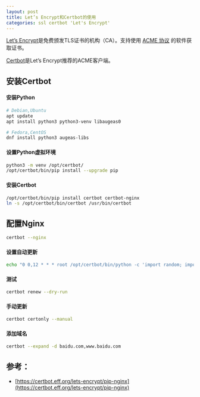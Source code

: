 ```yaml
---
layout: post
title: Let’s Encrypt和Certbot的使用
categories: ssl certbot 'Let's Encrypt'
---
```

[Let’s Encrypt](https://letsencrypt.org/)是免费颁发TLS证书的机构（CA）。支持使用 [ACME 协议](https://www.rfc-editor.org/rfc/rfc8555) 的软件获取证书。

[Certbot](https://certbot.eff.org/)是Let’s Encrypt推荐的ACME客户端。

## 安装Certbot

#### 安装Python

```sh
# Debian,Ubuntu
apt update
apt install python3 python3-venv libaugeas0

# Fedora,CentOS
dnf install python3 augeas-libs
```

#### 设置Python虚拟环境

```sh
python3 -m venv /opt/certbot/
/opt/certbot/bin/pip install --upgrade pip
```

#### 安装Certbot

```sh
/opt/certbot/bin/pip install certbot certbot-nginx
ln -s /opt/certbot/bin/certbot /usr/bin/certbot
```

## 配置Nginx

```sh
certbot --nginx
```

#### 设置自动更新

```sh
echo "0 0,12 * * * root /opt/certbot/bin/python -c 'import random; import time; time.sleep(random.random() * 3600)' && certbot renew -q" | tee -a /etc/crontab > /dev/null
```

#### 测试

```sh
certbot renew --dry-run
```

#### 手动更新

```sh
certbot certonly --manual
```

#### 添加域名

```sh
certbot --expand -d baidu.com,www.baidu.com
```

## 参考：

* [https://certbot.eff.org/lets-encrypt/pip-nginx](https://certbot.eff.org/lets-encrypt/pip-nginx)
